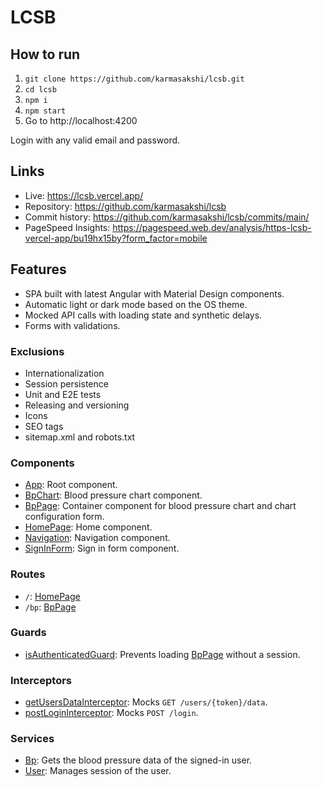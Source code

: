 # LCSB

## How to run

1. `git clone https://github.com/karmasakshi/lcsb.git`
2. `cd lcsb`
3. `npm i`
4. `npm start`
5. Go to http://localhost:4200

Login with any valid email and password.

## Links

- Live: https://lcsb.vercel.app/
- Repository: https://github.com/karmasakshi/lcsb
- Commit history: https://github.com/karmasakshi/lcsb/commits/main/
- PageSpeed Insights: https://pagespeed.web.dev/analysis/https-lcsb-vercel-app/bu19hx15by?form_factor=mobile

## Features

- SPA built with latest Angular with Material Design components.
- Automatic light or dark mode based on the OS theme.
- Mocked API calls with loading state and synthetic delays.
- Forms with validations.

### Exclusions

- Internationalization
- Session persistence
- Unit and E2E tests
- Releasing and versioning
- Icons
- SEO tags
- sitemap.xml and robots.txt

### Components

- [App](./src/app/components/app/app.ts): Root component.
- [BpChart](./src/app/components/bp-chart/bp-chart.ts): Blood pressure chart component.
- [BpPage](./src/app/components/bp-page/bp-page.ts): Container component for blood pressure chart and chart configuration form.
- [HomePage](./src/app/components/home-page/home-page.ts): Home component.
- [Navigation](./src/app/components/navigation/navigation.ts): Navigation component.
- [SignInForm](./src/app/components/sign-in-form/sign-in-form.ts): Sign in form component.

### Routes

- `/`: [HomePage](./src/app/components/home-page/home-page.ts)
- `/bp`: [BpPage](./src/app/components/bp-page/bp-page.ts)

### Guards

- [isAuthenticatedGuard](./src/app/guards/is-authenticated/is-authenticated-guard.ts): Prevents loading [BpPage](./src/app/components/bp-page/bp-page.ts) without a session.

### Interceptors

- [getUsersDataInterceptor](./src/app/interceptors/get-users-data/get-users-data-interceptor.ts): Mocks `GET /users/{token}/data`.
- [postLoginInterceptor](./src/app/interceptors/post-login/post-login-interceptor.ts): Mocks `POST /login`.

### Services

- [Bp](./src/app/services/bp/bp.ts): Gets the blood pressure data of the signed-in user.
- [User](./src/app/services/user/user.ts): Manages session of the user.
